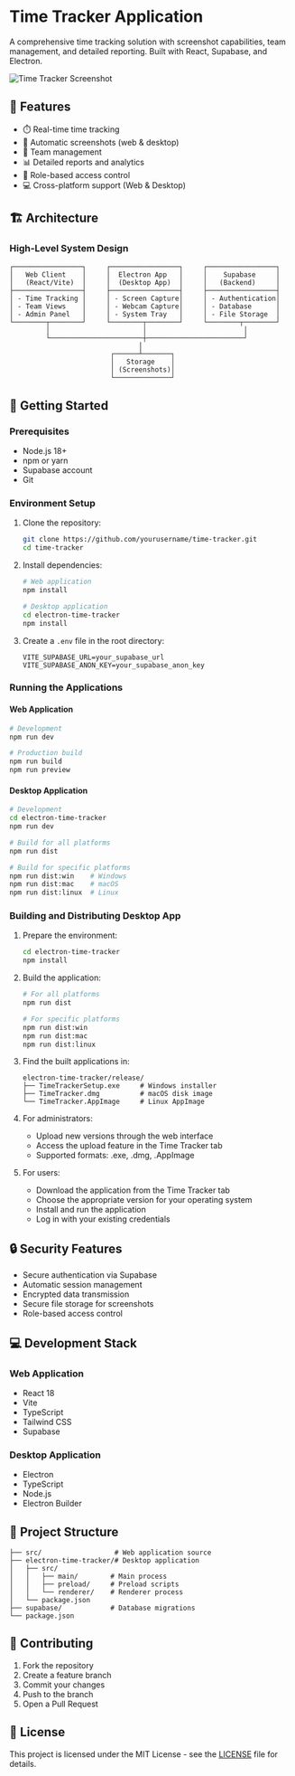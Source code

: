 # Time Tracker Application

A comprehensive time tracking solution with screenshot capabilities, team management, and detailed reporting. Built with React, Supabase, and Electron.

![Time Tracker Screenshot](https://images.unsplash.com/photo-1611224923853-80b023f02d71?auto=format&fit=crop&q=80&w=1200)

## 🌟 Features

- ⏱️ Real-time time tracking
- 📸 Automatic screenshots (web & desktop)
- 👥 Team management
- 📊 Detailed reports and analytics
- 🔐 Role-based access control
- 💻 Cross-platform support (Web & Desktop)

## 🏗️ Architecture

### High-Level System Design

```
┌─────────────────┐     ┌─────────────────┐     ┌─────────────────┐
│   Web Client    │     │  Electron App   │     │    Supabase     │
│   (React/Vite)  │     │  (Desktop App)  │     │   (Backend)     │
├─────────────────┤     ├─────────────────┤     ├─────────────────┤
│ - Time Tracking │     │ - Screen Capture│     │ - Authentication│
│ - Team Views    │     │ - Webcam Capture│     │ - Database      │
│ - Admin Panel   │     │ - System Tray   │     │ - File Storage  │
└────────┬────────┘     └────────┬────────┘     └────────┬────────┘
         │                       │                        │
         └───────────────────────┼────────────────────────┘
                                │
                         ┌──────┴───────┐
                         │   Storage    │
                         │ (Screenshots)│
                         └──────────────┘
```

## 🚀 Getting Started

### Prerequisites

- Node.js 18+
- npm or yarn
- Supabase account
- Git

### Environment Setup

1. Clone the repository:
   ```bash
   git clone https://github.com/yourusername/time-tracker.git
   cd time-tracker
   ```

2. Install dependencies:
   ```bash
   # Web application
   npm install

   # Desktop application
   cd electron-time-tracker
   npm install
   ```

3. Create a `.env` file in the root directory:
   ```env
   VITE_SUPABASE_URL=your_supabase_url
   VITE_SUPABASE_ANON_KEY=your_supabase_anon_key
   ```

### Running the Applications

#### Web Application
```bash
# Development
npm run dev

# Production build
npm run build
npm run preview
```

#### Desktop Application
```bash
# Development
cd electron-time-tracker
npm run dev

# Build for all platforms
npm run dist

# Build for specific platforms
npm run dist:win    # Windows
npm run dist:mac    # macOS
npm run dist:linux  # Linux
```

### Building and Distributing Desktop App

1. Prepare the environment:
   ```bash
   cd electron-time-tracker
   npm install
   ```

2. Build the application:
   ```bash
   # For all platforms
   npm run dist

   # For specific platforms
   npm run dist:win
   npm run dist:mac
   npm run dist:linux
   ```

3. Find the built applications in:
   ```
   electron-time-tracker/release/
   ├── TimeTrackerSetup.exe     # Windows installer
   ├── TimeTracker.dmg          # macOS disk image
   └── TimeTracker.AppImage     # Linux AppImage
   ```

4. For administrators:
   - Upload new versions through the web interface
   - Access the upload feature in the Time Tracker tab
   - Supported formats: .exe, .dmg, .AppImage

5. For users:
   - Download the application from the Time Tracker tab
   - Choose the appropriate version for your operating system
   - Install and run the application
   - Log in with your existing credentials

## 🔒 Security Features

- Secure authentication via Supabase
- Automatic session management
- Encrypted data transmission
- Secure file storage for screenshots
- Role-based access control

## 💻 Development Stack

### Web Application
- React 18
- Vite
- TypeScript
- Tailwind CSS
- Supabase

### Desktop Application
- Electron
- TypeScript
- Node.js
- Electron Builder

## 📁 Project Structure

```
├── src/                  # Web application source
├── electron-time-tracker/# Desktop application
│   ├── src/
│   │   ├── main/        # Main process
│   │   ├── preload/     # Preload scripts
│   │   └── renderer/    # Renderer process
│   └── package.json
├── supabase/            # Database migrations
└── package.json
```

## 🤝 Contributing

1. Fork the repository
2. Create a feature branch
3. Commit your changes
4. Push to the branch
5. Open a Pull Request

## 📄 License

This project is licensed under the MIT License - see the [LICENSE](LICENSE) file for details.